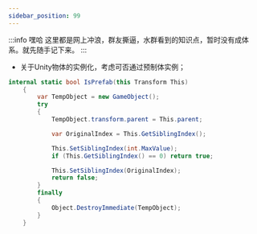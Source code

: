 ```yaml
---
sidebar_position: 99
---
```


:::info 嘿哈
这里都是网上冲浪，群友撕逼，水群看到的知识点，暂时没有成体系。就先随手记下来。
:::
- 关于Unity物体的实例化，考虑可否通过预制体实例；
```cs
internal static bool IsPrefab(this Transform This)
    {
        var TempObject = new GameObject();
        try
        {
            TempObject.transform.parent = This.parent;

            var OriginalIndex = This.GetSiblingIndex();

            This.SetSiblingIndex(int.MaxValue);
            if (This.GetSiblingIndex() == 0) return true;

            This.SetSiblingIndex(OriginalIndex);
            return false;
        }
        finally
        {
            Object.DestroyImmediate(TempObject);
        }
    }
```
